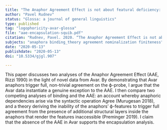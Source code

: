 ```yaml
---
title: "The Anaphor Agreement Effect is not about featural deficiency: Evidence from Avar"
author: "Pavel Rudnev"
status: "Glossa: a journal of general linguistics"
type: published
tag: "logophoricity-avar-glossa"
file: "aae-encapsulation-squib.pdf"
citation: "Rudnev, Pavel. 2020. “The Anaphor Agreement Effect is not about featural deficiency: Evidence from Avar.” <em>Glossa: a journal of general linguistics</em> 5(1): 1–19."
subjects: "anaphora binding_theory agreement nominalization finiteness"
date: "2020-05-13"
publishdate: "2020-05-13"
doi: "10.5334/gjgl.907"

---
```


This paper discusses two analyses of the Anaphor Agreement Effect (AAE, Rizzi 1990) in the light of novel data from Avar. By demonstrating that Avar anaphors trigger full, non-trivial agreement on the ϕ-probe, I argue that the Avar data instantiate a genuine exception to the AAE. I then compare two competing analyses of binding and the AAE: an account whereby anaphoric dependencies arise via the syntactic operation Agree (Murugesan 2018), and a theory deriving the inability of the anaphors’ ϕ-features to trigger full agreement from the presence of additional structural layers inside the anaphors that render the features inaccessible (Preminger 2019). I claim that the absence of the AAE in Avar supports the encapsulation analysis.
